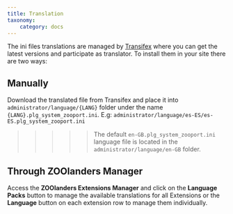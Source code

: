 ```yaml
---
title: Translation
taxonomy:
    category: docs
---
```


The ini files translations are managed by [Transifex](https://www.transifex.com/joolanders/zoolanders/zoolingual/) where you can get the latest versions and participate as translator. To install them in your site there are two ways:

## Manually

Download the translated file from Transifex and place it into `administrator/language/{LANG}` folder under the name `{LANG}.plg_system_zooport.ini`. E.g: `administrator/language/es-ES/es-ES.plg_system_zooport.ini`

>>>>> The default `en-GB.plg_system_zooport.ini` language file is located in the `administrator/language/en-GB` folder.

## Through ZOOlanders Manager

Access the **ZOOlanders Extensions Manager** and click on the **Language Packs** button to manage the available translations for all Extensions or the **Language** button on each extension row to manage them individually.
